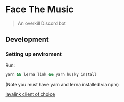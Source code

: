 # Face The Music

> An overkill Discord bot

## Development

### Setting up enviroment

Run:

```bash
yarn && lerna link && yarn husky install
```

(Note you must have yarn and lerna installed via npm)

[lavalink client of choice](https://github.com/Sxmurai/eclipse)

